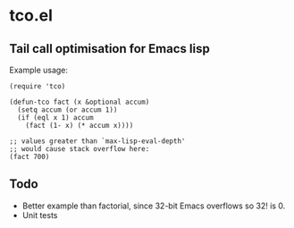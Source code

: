 # tco.el
## Tail call optimisation for Emacs lisp

Example usage:

    (require 'tco)
    
    (defun-tco fact (x &optional accum)
      (setq accum (or accum 1))
      (if (eql x 1) accum
        (fact (1- x) (* accum x))))

    ;; values greater than `max-lisp-eval-depth'
    ;; would cause stack overflow here:
    (fact 700)

## Todo

* Better example than factorial, since 32-bit Emacs overflows so 32!
  is 0.
* Unit tests
